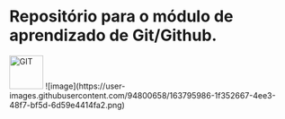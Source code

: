 # Repositório para  o módulo de aprendizado de Git/Github.
<img alt="GIT" height="60" widht="60" src="https://cdn.jsdelivr.net/gh/devicons/devicon/icons/git/git-original.svg">
![image](https://user-images.githubusercontent.com/94800658/163795986-1f352667-4ee3-48f7-bf5d-6d59e4414fa2.png)
